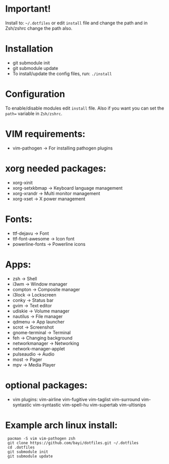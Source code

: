 
# Important!
Install to: `~/.dotfiles` or edit `install` file and change the path and in Zsh/zshrc change the path also.

# Installation
- git submodule init
- git submodule update
- To install/update the config files, run: `./install`

# Configuration
To enable/disable modules edit `install` file. Also if you want you can set the `path=` variable in `Zsh/zshrc`.

# VIM requirements:
 - vim-pathogen         -> For installing pathogen plugins

# xorg needed packages:
 - xorg-xinit
 - xorg-setxkbmap   -> Keyboard language management
 - xorg-xrandr      -> Multi monitor management
 - xorg-xset        -> X power management

# Fonts:
 - ttf-dejavu       -> Font
 - ttf-font-awesome -> Icon font
 - powerline-fonts  -> Powerline icons

# Apps:
 - zsh              -> Shell
 - i3wm             -> Window manager
 - compton          -> Composite manager
 - i3lock           -> Lockscreen
 - conky            -> Status bar
 - gvim             -> Text editor
 - udiskie          -> Volume manager
 - nautilus         -> File manager
 - qdmenu           -> App launcher
 - scrot            -> Screenshot
 - gnome-terminal   -> Terminal
 - feh              -> Changing background
 - networkmanager   -> Networking
 - network-manager-applet
 - pulseaudio       -> Audio
 - most             -> Pager
 - mpv              -> Media Player

# optional packages:
 - vim plugins: vim-airline vim-fugitive vim-taglist vim-surround vim-syntastic vim-syntastic vim-spell-hu vim-supertab vim-ultisnips

# Example arch linux install:
```
 pacman -S vim vim-pathogen zsh
 git clone https://github.com/bayi/dotfiles.git ~/.dotfiles
 cd .dotfiles
 git submodule init
 git submodule update
```
